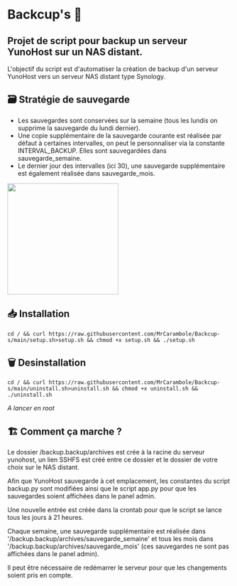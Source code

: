 # Backcup's 🥤
## Projet de script pour backup un serveur YunoHost sur un NAS distant.

L'objectif du script est d'automatiser la création de backup d'un serveur YunoHost vers un serveur NAS distant type Synology.

## 🗃️ Stratégie de sauvegarde 
- Les sauvegardes sont conservées sur la semaine (tous les lundis on supprime la sauvegarde du lundi dernier).
- Une copie supplémentaire de la sauvegarde courante est réalisée par défaut à certaines intervalles, on peut le personnaliser via la constante INTERVAL_BACKUP. Elles sont sauvegardées dans sauvegarde_semaine.
- Le dernier jour des intervalles (ici 30), une sauvegarde supplémentaire est également réalisée dans sauvegarde_mois.

<img src="https://raw.githubusercontent.com/MrCarambole/Backcup-s/main/logo.png" width="250">

## 📥 Installation
```
cd / && curl https://raw.githubusercontent.com/MrCarambole/Backcup-s/main/setup.sh>setup.sh && chmod +x setup.sh && ./setup.sh
```

## 🗑️ Desinstallation
```
cd / && curl https://raw.githubusercontent.com/MrCarambole/Backcup-s/main/uninstall.sh>uninstall.sh && chmod +x uninstall.sh && ./uninstall.sh
```
*A lancer en root*

## 🏗️ Comment ça marche ?
Le dossier /backup.backup/archives est crée à la racine du serveur yunohost, un lien SSHFS est créé entre ce dossier et le dossier de votre choix sur le NAS distant.

Afin que YunoHost sauvegarde à cet emplacement, les constantes du script backup.py sont modifiées ainsi que le script app.py pour que les sauvegardes soient affichées dans le panel admin.

Une nouvelle entrée est créée dans la crontab pour que le script se lance tous les jours à 21 heures.

Chaque semaine, une sauvegarde supplémentaire est réalisée dans '/backup.backup/archives/sauvegarde_semaine' et tous les mois dans '/backup.backup/archives/sauvegarde_mois' (ces sauvegardes ne sont pas affichées dans le panel admin).

Il peut être nécessaire de redémarrer le serveur pour que les changements soient pris en compte.
